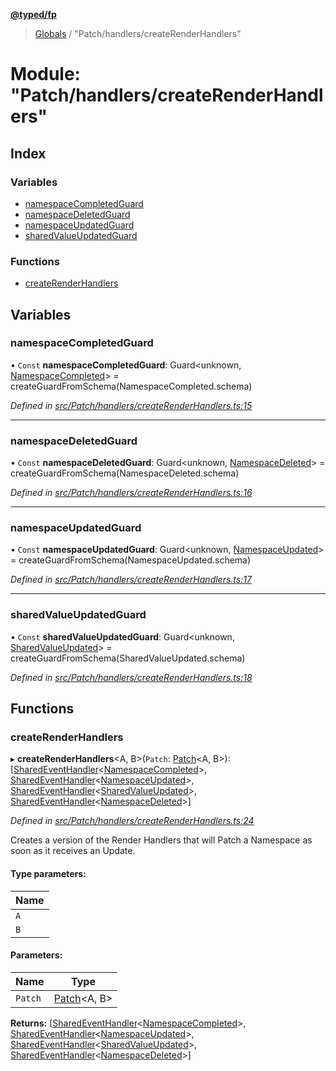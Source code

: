 **[@typed/fp](../README.md)**

> [Globals](../globals.md) / "Patch/handlers/createRenderHandlers"

# Module: "Patch/handlers/createRenderHandlers"

## Index

### Variables

* [namespaceCompletedGuard](_patch_handlers_createrenderhandlers_.md#namespacecompletedguard)
* [namespaceDeletedGuard](_patch_handlers_createrenderhandlers_.md#namespacedeletedguard)
* [namespaceUpdatedGuard](_patch_handlers_createrenderhandlers_.md#namespaceupdatedguard)
* [sharedValueUpdatedGuard](_patch_handlers_createrenderhandlers_.md#sharedvalueupdatedguard)

### Functions

* [createRenderHandlers](_patch_handlers_createrenderhandlers_.md#createrenderhandlers)

## Variables

### namespaceCompletedGuard

• `Const` **namespaceCompletedGuard**: Guard\<unknown, [NamespaceCompleted](_shared_core_events_namespaceevent_.namespacecompleted.md)> = createGuardFromSchema(NamespaceCompleted.schema)

*Defined in [src/Patch/handlers/createRenderHandlers.ts:15](https://github.com/TylorS/typed-fp/blob/8639976/src/Patch/handlers/createRenderHandlers.ts#L15)*

___

### namespaceDeletedGuard

• `Const` **namespaceDeletedGuard**: Guard\<unknown, [NamespaceDeleted](_shared_core_events_namespaceevent_.namespacedeleted.md)> = createGuardFromSchema(NamespaceDeleted.schema)

*Defined in [src/Patch/handlers/createRenderHandlers.ts:16](https://github.com/TylorS/typed-fp/blob/8639976/src/Patch/handlers/createRenderHandlers.ts#L16)*

___

### namespaceUpdatedGuard

• `Const` **namespaceUpdatedGuard**: Guard\<unknown, [NamespaceUpdated](_shared_core_events_namespaceevent_.namespaceupdated.md)> = createGuardFromSchema(NamespaceUpdated.schema)

*Defined in [src/Patch/handlers/createRenderHandlers.ts:17](https://github.com/TylorS/typed-fp/blob/8639976/src/Patch/handlers/createRenderHandlers.ts#L17)*

___

### sharedValueUpdatedGuard

• `Const` **sharedValueUpdatedGuard**: Guard\<unknown, [SharedValueUpdated](_shared_core_events_sharedvalueevent_.sharedvalueupdated.md)> = createGuardFromSchema(SharedValueUpdated.schema)

*Defined in [src/Patch/handlers/createRenderHandlers.ts:18](https://github.com/TylorS/typed-fp/blob/8639976/src/Patch/handlers/createRenderHandlers.ts#L18)*

## Functions

### createRenderHandlers

▸ **createRenderHandlers**\<A, B>(`Patch`: [Patch](../interfaces/_patch_patch_.patch.md)\<A, B>): [[SharedEventHandler](_shared_createsharedenvprovider_sharedeventhandler_.md#sharedeventhandler)\<[NamespaceCompleted](_shared_core_events_namespaceevent_.namespacecompleted.md)>, [SharedEventHandler](_shared_createsharedenvprovider_sharedeventhandler_.md#sharedeventhandler)\<[NamespaceUpdated](_shared_core_events_namespaceevent_.namespaceupdated.md)>, [SharedEventHandler](_shared_createsharedenvprovider_sharedeventhandler_.md#sharedeventhandler)\<[SharedValueUpdated](_shared_core_events_sharedvalueevent_.sharedvalueupdated.md)>, [SharedEventHandler](_shared_createsharedenvprovider_sharedeventhandler_.md#sharedeventhandler)\<[NamespaceDeleted](_shared_core_events_namespaceevent_.namespacedeleted.md)>]

*Defined in [src/Patch/handlers/createRenderHandlers.ts:24](https://github.com/TylorS/typed-fp/blob/8639976/src/Patch/handlers/createRenderHandlers.ts#L24)*

Creates a version of the Render Handlers that will Patch a Namespace
as soon as it receives an Update.

#### Type parameters:

Name |
------ |
`A` |
`B` |

#### Parameters:

Name | Type |
------ | ------ |
`Patch` | [Patch](../interfaces/_patch_patch_.patch.md)\<A, B> |

**Returns:** [[SharedEventHandler](_shared_createsharedenvprovider_sharedeventhandler_.md#sharedeventhandler)\<[NamespaceCompleted](_shared_core_events_namespaceevent_.namespacecompleted.md)>, [SharedEventHandler](_shared_createsharedenvprovider_sharedeventhandler_.md#sharedeventhandler)\<[NamespaceUpdated](_shared_core_events_namespaceevent_.namespaceupdated.md)>, [SharedEventHandler](_shared_createsharedenvprovider_sharedeventhandler_.md#sharedeventhandler)\<[SharedValueUpdated](_shared_core_events_sharedvalueevent_.sharedvalueupdated.md)>, [SharedEventHandler](_shared_createsharedenvprovider_sharedeventhandler_.md#sharedeventhandler)\<[NamespaceDeleted](_shared_core_events_namespaceevent_.namespacedeleted.md)>]
